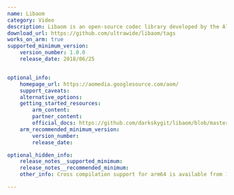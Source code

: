 ```yaml
---
name: Libaom
category: Video
description: Libaom is an open-source codec library developed by the Alliance for Open Media (AOMedia).
download_url: https://github.com/ultrawide/libaom/tags
works_on_arm: true
supported_minimum_version:
    version_number: 1.0.0
    release_date: 2018/06/25


optional_info:
    homepage_url: https://aomedia.googlesource.com/aom/
    support_caveats:
    alternative_options:
    getting_started_resources:
        arm_content: 
        partner_content: 
        official_docs: https://github.com/darkskygit/libaom/blob/master/README.md
    arm_recommended_minimum_version:
        version_number:
        release_date:

optional_hidden_info:
    release_notes__supported_minimum:
    release_notes__recommended_minimum:
    other_info: Cross compilation support for arm64 is available from 1.0.0 version and steps are mentioned in README of 1.0.0 tag release.

---
```

